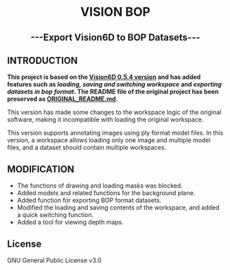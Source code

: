 <h1 align="center">VISION BOP</h1>
<h2 align="center">---Export Vision6D to BOP Datasets---</h2>

## INTRODUCTION

**This project is based on the [Vision6D 0.5.4 version](https://github.com/InteractiveGL/vision6D/tree/0.5.4) and has added features such as *loading, saving and switching workspace* and *exporting datasets in bop format*. The README file of the original project has been preserved as [ORIGINAL_README.md](https://github.com/Hanagumori-B/VisionBOP/blob/main/ORIGINAL_README.md).**

This version has made some changes to the workspace logic of the original software, making it incompatible with loading the original workspace.

This version supports annotating images using ply format model files. In this version, a workspace allows loading only one image and multiple model files, and a dataset should contain multiple workspaces.

## MODIFICATION

- The functions of drawing and loading masks was blocked.
- Added models and related functions for the background plane.
- Added function for exporting BOP format datasets.
- Modified the loading and saving contents of the workspace, and added a quick switching function.
- Added a tool for viewing depth maps.

## License

GNU General Public License v3.0
